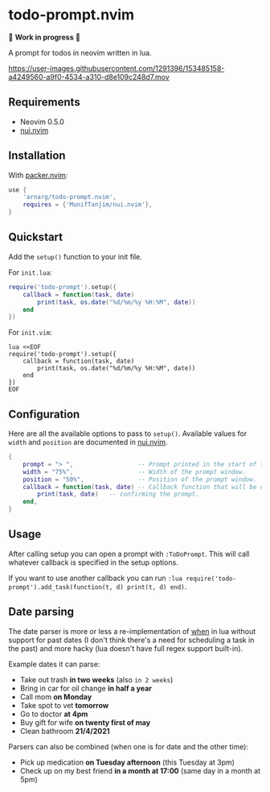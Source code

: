 # todo-prompt.nvim

🚧 **Work in progress** 🚧

A prompt for todos in neovim written in lua.

https://user-images.githubusercontent.com/1291396/153485158-a4249560-a9f0-4534-a310-d8e109c248d7.mov

## Requirements

- Neovim 0.5.0
- [nui.nvim](https://github.com/MunifTanjim/nui.nvim)

## Installation

With [packer.nvim](https://github.com/wbthomason/packer.nvim):
```lua
use {
	'arnarg/todo-prompt.nvim',
	requires = {'MunifTanjim/nui.nvim'},
}
```

## Quickstart

Add the `setup()` function to your init file.

For `init.lua`:
```lua
require('todo-prompt').setup({
	callback = function(task, date)
		print(task, os.date("%d/%m/%y %H:%M", date))
	end
})
```

For `init.vim`:
```vim
lua <<EOF
require('todo-prompt').setup({
	callback = function(task, date)
		print(task, os.date("%d/%m/%y %H:%M", date))
	end
})
EOF
```

## Configuration

Here are all the available options to pass to `setup()`. Available values for `width` and `position` are documented in [nui.nvim](https://github.com/MunifTanjim/nui.nvim/tree/4998347f02fde115ad0c023b90be9c5654834635/lua/nui/popup#position).
```lua
{
	prompt = "> ",                  -- Prompt printed in the start of the line.
	width = "75%",                  -- Width of the prompt window.
	position = "50%",               -- Position of the prompt window.
	callback = function(task, date) -- Callback function that will be called after
		print(task, date)	-- confirming the prompt.
	end,
}
```

## Usage

After calling setup you can open a prompt with `:ToDoPrompt`. This will call whatever callback is specified in the setup options.

If you want to use another callback you can run `:lua require('todo-prompt').add_task(function(t, d) print(t, d) end)`.

## Date parsing

The date parser is more or less a re-implementation of [when](https://github.com/olebedev/when/) in lua without support for past dates (I don't think there's a need for scheduling a task in the past) and more hacky (lua doesn't have full regex support built-in).

Example dates it can parse:

- Take out trash **in two weeks** (also `in 2 weeks`)
- Bring in car for oil change **in half a year**
- Call mom **on Monday**
- Take spot to vet **tomorrow**
- Go to doctor **at 4pm**
- Buy gift for wife **on twenty first of may**
- Clean bathroom **21/4/2021**

Parsers can also be combined (when one is for date and the other time):

- Pick up medication **on Tuesday afternoon** (this Tuesday at 3pm)
- Check up on my best friend **in a month at 17:00** (same day in a month at 5pm)
